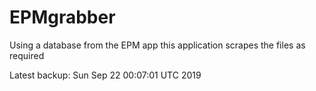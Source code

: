 # EPMgrabber
Using a database from the EPM app this application scrapes the files as required


Latest backup: Sun Sep 22 00:07:01 UTC 2019
